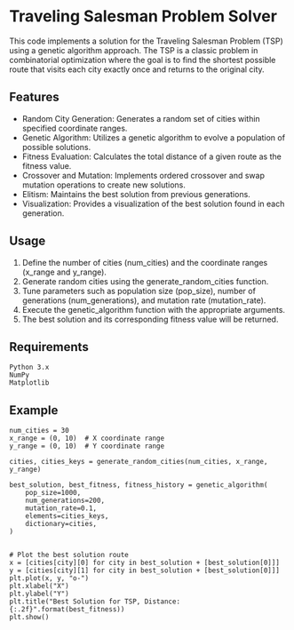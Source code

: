 # Traveling Salesman Problem Solver

This code implements a solution for the Traveling Salesman Problem (TSP) using a genetic algorithm approach. The TSP is a classic problem in combinatorial optimization where the goal is to find the shortest possible route that visits each city exactly once and returns to the original city.

## Features

- Random City Generation: Generates a random set of cities within specified coordinate ranges.
- Genetic Algorithm: Utilizes a genetic algorithm to evolve a population of possible solutions.
- Fitness Evaluation: Calculates the total distance of a given route as the fitness value.
- Crossover and Mutation: Implements ordered crossover and swap mutation operations to create new solutions.
- Elitism: Maintains the best solution from previous generations.
- Visualization: Provides a visualization of the best solution found in each generation.

## Usage

1. Define the number of cities (num_cities) and the coordinate ranges (x_range and y_range).
1. Generate random cities using the generate_random_cities function.
1. Tune parameters such as population size (pop_size), number of generations (num_generations), and mutation rate (mutation_rate).
1. Execute the genetic_algorithm function with the appropriate arguments.
1. The best solution and its corresponding fitness value will be returned.

## Requirements

    Python 3.x
    NumPy
    Matplotlib

## Example

```
num_cities = 30
x_range = (0, 10)  # X coordinate range
y_range = (0, 10)  # Y coordinate range

cities, cities_keys = generate_random_cities(num_cities, x_range, y_range)

best_solution, best_fitness, fitness_history = genetic_algorithm(
    pop_size=1000,
    num_generations=200,
    mutation_rate=0.1,
    elements=cities_keys,
    dictionary=cities,
)


# Plot the best solution route
x = [cities[city][0] for city in best_solution + [best_solution[0]]]
y = [cities[city][1] for city in best_solution + [best_solution[0]]]
plt.plot(x, y, "o-")
plt.xlabel("X")
plt.ylabel("Y")
plt.title("Best Solution for TSP, Distance: {:.2f}".format(best_fitness))
plt.show()
```
